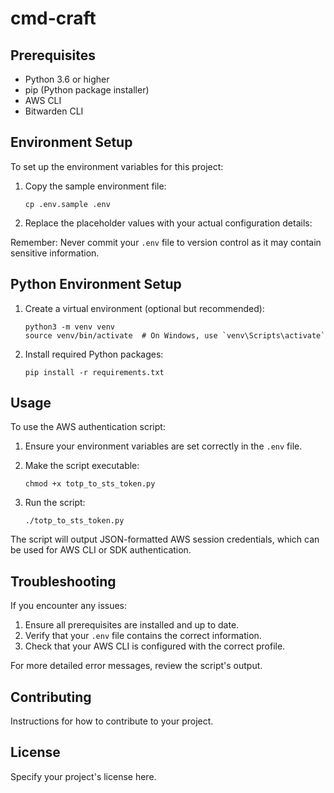 # cmd-craft

## Prerequisites

- Python 3.6 or higher
- pip (Python package installer)
- AWS CLI
- Bitwarden CLI

## Environment Setup

To set up the environment variables for this project:

1. Copy the sample environment file:
   ```
   cp .env.sample .env
   ```

2. Replace the placeholder values with your actual configuration details:

Remember: Never commit your `.env` file to version control as it may contain sensitive information.

## Python Environment Setup

1. Create a virtual environment (optional but recommended):
   ```
   python3 -m venv venv
   source venv/bin/activate  # On Windows, use `venv\Scripts\activate`
   ```

2. Install required Python packages:
   ```
   pip install -r requirements.txt
   ```

## Usage

To use the AWS authentication script:

1. Ensure your environment variables are set correctly in the `.env` file.

2. Make the script executable:
   ```
   chmod +x totp_to_sts_token.py
   ```

3. Run the script:
   ```
   ./totp_to_sts_token.py
   ```

The script will output JSON-formatted AWS session credentials, which can be used for AWS CLI or SDK authentication.

## Troubleshooting

If you encounter any issues:

1. Ensure all prerequisites are installed and up to date.
2. Verify that your `.env` file contains the correct information.
3. Check that your AWS CLI is configured with the correct profile.

For more detailed error messages, review the script's output.

## Contributing

Instructions for how to contribute to your project.

## License

Specify your project's license here.